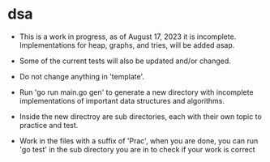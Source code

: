 # dsa

- This is a work in progress, as of August 17, 2023 it is incomplete. Implementations for heap, graphs, and tries, will be added asap.
- Some of the current tests will also be updated and/or changed.
  
- Do not change anything in 'template'.
- Run 'go run main.go gen' to generate a new directory with incomplete implementations of important data structures and algorithms.
- Inside the new directroy are sub directories, each with their own topic to practice and test.
- Work in the files with a suffix of 'Prac', when you are done, you can run 'go test' in the sub directory you are in to check if your work is correct


